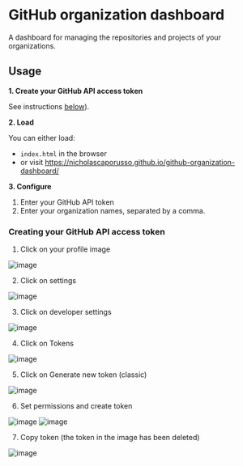 # GitHub organization dashboard
A dashboard for managing the repositories and projects of your organizations.


## Usage
**1. Create your GitHub API access token**

See instructions [below](#creating-your-github-api-access-token)).

**2. Load**

You can either load:
- `index.html` in the browser
- or visit https://nicholascaporusso.github.io/github-organization-dashboard/

**3. Configure**
1. Enter your GitHub API token
2. Enter your organization names, separated by a comma.


### Creating your GitHub API access token
1. Click on your profile image

![image](https://github.com/NicholasCaporusso/github-organization-dashboard/assets/2097977/3b834162-ef1d-49f2-bfbd-ad0cca580d1e)

2. Click on settings

![image](https://github.com/NicholasCaporusso/github-organization-dashboard/assets/2097977/bbaff30b-0e29-4687-9c01-6a73c2c7bb78)

3. Click on developer settings

![image](https://github.com/NicholasCaporusso/github-organization-dashboard/assets/2097977/6940cac8-c925-43b8-8003-38a9b8ccf757)

4. Click on Tokens

![image](https://github.com/NicholasCaporusso/github-organization-dashboard/assets/2097977/5a33e356-08e2-4a84-af4a-242c24e338e9)

5. Click on Generate new token (classic)

![image](https://github.com/NicholasCaporusso/github-organization-dashboard/assets/2097977/5e88905b-7331-47d5-9022-d7b3be2c492d)

6. Set permissions and create token

![image](https://github.com/NicholasCaporusso/github-organization-dashboard/assets/2097977/5d4de47d-bbb2-4e5e-9191-c2a243431278)
![image](https://github.com/NicholasCaporusso/github-organization-dashboard/assets/2097977/7d663e8c-1e54-474f-8531-2e8ebe6deec8)

7. Copy token (the token in the image has been deleted)

![image](https://github.com/NicholasCaporusso/github-organization-dashboard/assets/2097977/96f2e3d2-d0f1-499a-918b-9737404c8272)
